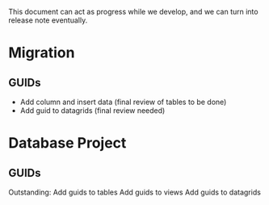 This document can act as progress while we develop, and we can turn into release note eventually.


# Migration


## GUIDs
- Add column and insert data (final review of tables to be done)
- Add guid to datagrids (final review needed)

# Database Project

## GUIDs

Outstanding:
Add guids to tables
Add guids to views
Add guids to datagrids